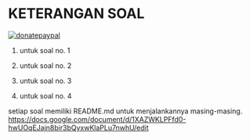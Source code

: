 # KETERANGAN SOAL

[![donatepaypal](https://img.shields.io/badge/PAYPAL-DONATE-brightgreen?style=for-the-badge&logo=paypal)](https://paypal.me/rinoakbr)

1. untuk soal no. 1

2. untuk soal no. 2

3. untuk soal no. 3

4. untuk soal no. 4

setiap soal memiliki README.md untuk menjalankannya masing-masing.
https://docs.google.com/document/d/1XAZWKLPFfd0-hwUOqEJajn8bir3bQyxwKlaPLu7nwhU/edit


